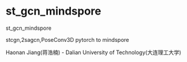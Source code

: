 # st_gcn_mindspore
st_gcn_mindspore

stcgn,2sagcn,PoseConv3D pytorch to mindspore

Haonan Jiang(蒋浩楠) - Dalian University of Technology(大连理工大学)

